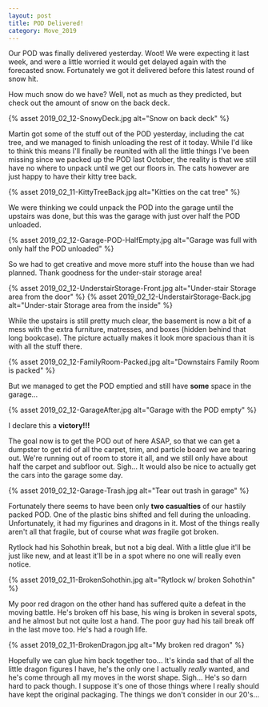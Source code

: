 ```yaml
---
layout: post
title: POD Delivered!
category: Move_2019
---
```


Our POD was finally delivered yesterday. Woot! We were expecting it last week, and were a little worried it would get delayed again with the forecasted snow. Fortunately we got it delivered before this latest round of snow hit. 

How much snow do we have?  Well, not as much as they predicted, but check out the amount of snow on the back deck.

{% asset 2019_02_12-SnowyDeck.jpg alt="Snow on back deck" %}

Martin got some of the stuff out of the POD yesterday, including the cat tree, and we managed to finish unloading the rest of it today. While I'd like to think this means I'll finally be reunited with all the little things I've been missing since we packed up the POD last October, the reality is that we still have no where to unpack until we get our floors in. The cats however are just happy to have their kitty tree back.

{% asset 2019_02_11-KittyTreeBack.jpg alt="Kitties on the cat tree" %}

We were thinking we could unpack the POD into the garage until the upstairs was done, but this was the garage with just over half the POD unloaded.

{% asset 2019_02_12-Garage-POD-HalfEmpty.jpg alt="Garage was full with only half the POD unloaded" %}

So we had to get creative and move more stuff into the house than we had planned. Thank goodness for the under-stair storage area!

{% asset 2019_02_12-UnderstairStorage-Front.jpg alt="Under-stair Storage area from the door" %}
{% asset 2019_02_12-UnderstairStorage-Back.jpg alt="Under-stair Storage area from the inside" %}

While the upstairs is still pretty much clear, the basement is now a bit of a mess with the extra furniture, matresses, and boxes (hidden behind that long bookcase). The picture actually makes it look more spacious than it is with all the stuff there.

{% asset 2019_02_12-FamilyRoom-Packed.jpg alt="Downstairs Family Room is packed" %}

But we managed to get the POD emptied and still have __some__ space in the garage...

{% asset 2019_02_12-GarageAfter.jpg alt="Garage with the POD empty" %}

 I declare this a __victory!!!__
 
 The goal now is to get the POD out of here ASAP, so that we can get a dumpster to get rid of all the carpet, trim, and particle board we are tearing out. We're running out of room to store it all, and we still only have about half the carpet and subfloor out.  Sigh... It would also be nice to actually get the cars into the garage some day.

{% asset 2019_02_12-Garage-Trash.jpg alt="Tear out trash in garage" %}

Fortunately there seems to have been only __two casualties__ of our hastily packed POD. One of the plastic bins shifted and fell during the unloading. Unfortunately, it had my figurines and dragons in it. Most of the things really aren't all that fragile, but of course what *was* fragile got broken. 

Rytlock had his Sohothin break, but not a big deal. With a little glue it'll be just like new, and at least it'll be in a spot where no one will really even notice.

{% asset 2019_02_11-BrokenSohothin.jpg alt="Rytlock w/ broken Sohothin" %}

My poor red dragon on the other hand has suffered quite a defeat in the moving battle. He's broken off his base, his wing is broken in several spots, and he almost but not quite lost a hand. The poor guy had his tail break off in the last move too. He's had a rough life.  

{% asset 2019_02_11-BrokenDragon.jpg alt="My broken red dragon" %}

Hopefully we can glue him back together too... It's kinda sad that of all the little dragon figures I have, he's the only one I actually *really* wanted, and he's come through all my moves in the worst shape. Sigh... He's so darn hard to pack though. I suppose it's one of those things where I really should have kept the original packaging. The things we don't consider in our 20's...